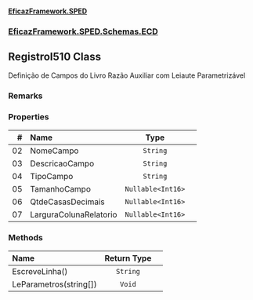 #### [EficazFramework.SPED](EficazFrameworkSPED.md 'EficazFramework SPED')
### [EficazFramework.SPED.Schemas.ECD](EficazFramework.SPED.Schemas.ECD.md 'EficazFramework.SPED.Schemas.ECD')

## RegistroI510 Class

Definição de Campos do Livro Razão Auxiliar com Leiaute Parametrizável

### Remarks
### Properties

| # | Name | Type | |
| ---: | :--- | :---: | :--- |
| 02 | NomeCampo | `String` |  |
| 03 | DescricaoCampo | `String` |  |
| 04 | TipoCampo | `String` |  |
| 05 | TamanhoCampo | `Nullable<Int16>` |  |
| 06 | QtdeCasasDecimais | `Nullable<Int16>` |  |
| 07 | LarguraColunaRelatorio | `Nullable<Int16>` |  |
### Methods

| Name | Return Type | |
| :--- | :---: | :--- |
| EscreveLinha() | `String` |  |
| LeParametros(string[]) | `Void` |  |
